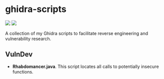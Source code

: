 # ghidra-scripts
[![](https://img.shields.io/badge/license-MIT%20License-red.svg)](https://opensource.org/licenses/MIT) [![](https://img.shields.io/badge/twitter-%400xdea-blue.svg)](https://twitter.com/0xdea)

A collection of my Ghidra scripts to facilitate reverse engineering and vulnerability research.

## VulnDev
* **Rhabdomancer.java**. This script locates all calls to potentially insecure functions.
